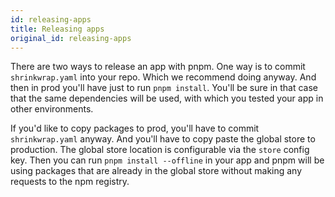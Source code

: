 ```yaml
---
id: releasing-apps
title: Releasing apps
original_id: releasing-apps
---
```


There are two ways to release an app with pnpm. One way is to commit `shrinkwrap.yaml` into your repo.
Which we recommend doing anyway. And then in prod you'll have just to run `pnpm install`.
You'll be sure in that case that the same dependencies will be used, with which you tested your app in other environments.

If you'd like to copy packages to prod, you'll have to commit `shrinkwrap.yaml` anyway. And you'll have to
copy paste the global store to production. The global store location is configurable
via the `store` config key.
Then you can run `pnpm install --offline` in your app and pnpm will be using packages that are already in the
global store without making any requests to the npm registry.
